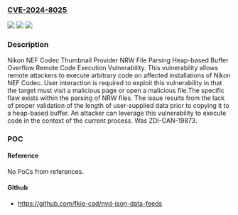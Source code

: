 ### [CVE-2024-8025](https://cve.mitre.org/cgi-bin/cvename.cgi?name=CVE-2024-8025)
![](https://img.shields.io/static/v1?label=Product&message=NEF%20Codec&color=blue)
![](https://img.shields.io/static/v1?label=Version&message=%3D%201.31.2%20&color=brighgreen)
![](https://img.shields.io/static/v1?label=Vulnerability&message=CWE-122%3A%20Heap-based%20Buffer%20Overflow&color=brighgreen)

### Description

Nikon NEF Codec Thumbnail Provider NRW File Parsing Heap-based Buffer Overflow Remote Code Execution Vulnerability. This vulnerability allows remote attackers to execute arbitrary code on affected installations of Nikon NEF Codec. User interaction is required to exploit this vulnerability in that the target must visit a malicious page or open a malicious file.The specific flaw exists within the parsing of NRW files. The issue results from the lack of proper validation of the length of user-supplied data prior to copying it to a heap-based buffer. An attacker can leverage this vulnerability to execute code in the context of the current process. Was ZDI-CAN-19873.

### POC

#### Reference
No PoCs from references.

#### Github
- https://github.com/fkie-cad/nvd-json-data-feeds

